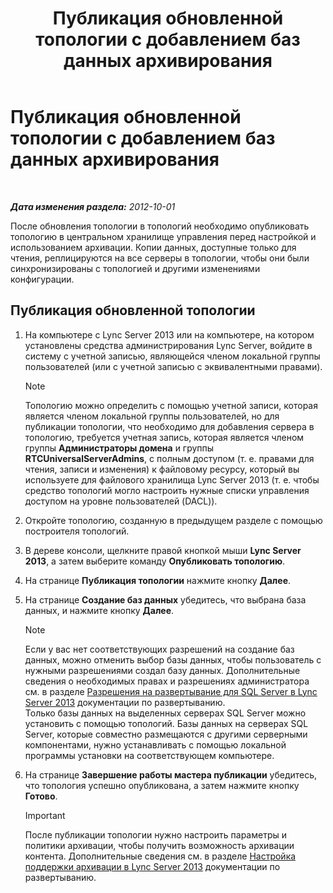 ﻿---
title: Публикация обновленной топологии с добавлением баз данных архивирования
TOCTitle: Публикация обновленной топологии с добавлением баз данных архивирования
ms:assetid: 454c68df-2ef5-4b5f-a44c-4eee02635d45
ms:mtpsurl: https://technet.microsoft.com/ru-ru/library/JJ204860(v=OCS.15)
ms:contentKeyID: 49309624
ms.date: 05/19/2016
mtps_version: v=OCS.15
ms.translationtype: HT
---

# Публикация обновленной топологии с добавлением баз данных архивирования

 

_**Дата изменения раздела:** 2012-10-01_

После обновления топологии в топологий необходимо опубликовать топологию в центральном хранилище управления перед настройкой и использованием архивации. Копии данных, доступные только для чтения, реплицируются на все серверы в топологии, чтобы они были синхронизированы с топологией и другими изменениями конфигурации.

## Публикация обновленной топологии

1.  На компьютере с Lync Server 2013 или на компьютере, на котором установлены средства администрирования Lync Server, войдите в систему с учетной записью, являющейся членом локальной группы пользователей (или с учетной записью с эквивалентными правами).
    
    > [!NOTE]  
    > Топологию можно определить с помощью учетной записи, которая является членом локальной группы пользователей, но для публикации топологии, что необходимо для добавления сервера в топологию, требуется учетная запись, которая является членом группы <strong>Администраторы домена</strong> и группы <strong>RTCUniversalServerAdmins</strong>, с полным доступом (т. е. правами для чтения, записи и изменения) к файловому ресурсу, который вы используете для файлового хранилища Lync Server 2013 (т. е. чтобы средство топологий могло настроить нужные списки управления доступом на уровне пользователей (DACL)).

2.  Откройте топологию, созданную в предыдущем разделе с помощью построителя топологий.

3.  В дереве консоли, щелкните правой кнопкой мыши **Lync Server 2013**, а затем выберите команду **Опубликовать топологию**.

4.  На странице **Публикация топологии** нажмите кнопку **Далее**.

5.  На странице **Создание баз данных** убедитесь, что выбрана база данных, и нажмите кнопку **Далее**.
    
    > [!NOTE]  
    > Если у вас нет соответствующих разрешений на создание баз данных, можно отменить выбор базы данных, чтобы пользователь с нужными разрешениями создал базу данных. Дополнительные сведения о необходимых правах и разрешениях администратора см. в разделе <a href="lync-server-2013-deployment-permissions-for-sql-server.md">Разрешения на развертывание для SQL Server в Lync Server 2013</a> документации по развертыванию.<br />    Только базы данных на выделенных серверах SQL Server можно установить с помощью топологий. Базы данных на серверах SQL Server, которые совместно размещаются с другими серверными компонентами, нужно устанавливать с помощью локальной программы установки на соответствующем компьютере.

6.  На странице **Завершение работы мастера публикации** убедитесь, что топология успешно опубликована, а затем нажмите кнопку **Готово**.
    
    > [!IMPORTANT]  
    > После публикации топологии нужно настроить параметры и политики архивации, чтобы получить возможность архивации контента. Дополнительные сведения см. в разделе <a href="lync-server-2013-configuring-support-for-archiving.md">Настройка поддержки архивации в Lync Server 2013</a> документации по развертыванию.
